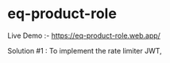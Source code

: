 # eq-product-role
Live Demo :- https://eq-product-role.web.app/



Solution #1 : To implement the rate limiter JWT, 
